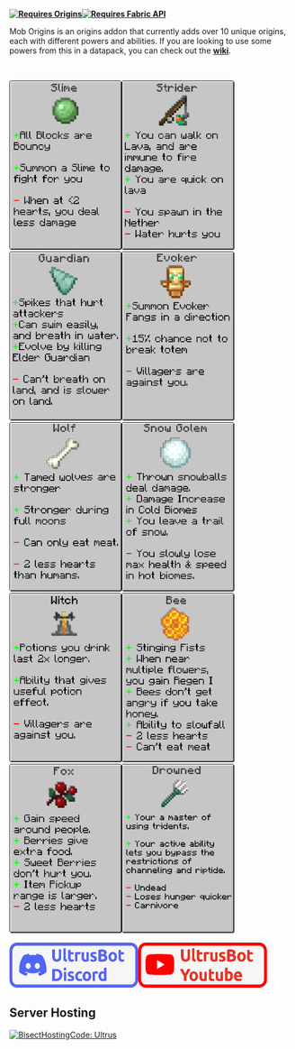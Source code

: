 <p><strong><a href="https://www.curseforge.com/minecraft/mc-mods/origins"><img src="https://media.discordapp.net/attachments/817078792463187988/831319512464490496/origins_badge.png" alt="Requires Origins" width="257" height="86" /></a><a href="https://www.curseforge.com/minecraft/mc-mods/fabric-api"><img src="https://i.imgur.com/HabVZJR.png" alt="Requires Fabric API" width="257" height="86" /></a></strong></p>
<p><strong></strong></p>
<p>Mob Origins is an origins addon that currently adds over 10 unique origins, each with different powers and abilities. If you are looking to use some powers from this in a datapack, you can check out the <a href="https://upl.readthedocs.io/en/latest/" title="Wiki"><strong>wiki</strong></a>.</p>
<p>&nbsp;</p>
<p><img src="https://github.com/UltrusBot/MobOrigins/blob/1.17/images/slime-origin.png?raw=true" alt="Slime Origin" width="200" height="300" /><img src="https://github.com/UltrusBot/MobOrigins/blob/1.17/images/strider-origin.png?raw=true" alt="Strider Origin" width="200" height="300" /><img src="https://github.com/UltrusBot/MobOrigins/blob/1.17/images/guardian-origin.png?raw=true" alt="Guardian Origin" width="200" height="300" /><img src="https://github.com/UltrusBot/MobOrigins/blob/1.17/images/evoker-origin.png?raw=true" alt="Evoker Origin" width="200" height="300" /><img src="https://github.com/UltrusBot/MobOrigins/blob/1.17/images/wolf-origin.png?raw=true" alt="Wolf Origin" width="200" height="300" /><img src="https://github.com/UltrusBot/MobOrigins/blob/1.17/images/snow_golem-origin.png?raw=true" alt="Snow Golem Origin" width="200" height="300" /><img src="https://github.com/UltrusBot/MobOrigins/blob/1.17/images/witch-origin.png?raw=true" alt="Witch Origin" width="200" height="300" /><img src="https://github.com/UltrusBot/MobOrigins/blob/1.17/images/bee-origin.png?raw=true" alt="Bee Origin" width="200" height="300" /><img src="https://github.com/UltrusBot/MobOrigins/blob/1.17/images/fox-origin.png?raw=true" alt="Fox Origin" width="200" height="300" /><img src="https://github.com/UltrusBot/MobOrigins/blob/1.17/images/drowned.png?raw=true" alt="Fox Origin" width="200" height="300" /></p>
<p><a href="https://discord.gg/zUFbbVVjbB"><img src="https://github.com/UltrusBot/MobOrigins/blob/1.17/images/discord.png?raw=true" alt="discord.gg/zUFbbVVjbB" width="229" height="80" /></a><a href="https://www.youtube.com/c/UltrusBot"><img src="https://github.com/UltrusBot/MobOrigins/blob/1.17/images/youtube.png?raw=true" alt="https://www.youtube.com/c/UltrusBot" width="229" height="80" /></a></p>
<p></p>
<h2>Server Hosting</h2>
<p><a href="https://bisecthosting.com/Ultrus"><img src="https://www.bisecthosting.com/partners/custom-banners/7449d2cd-79d2-497d-a042-90ca3033de5d.png" alt="BisectHostingCode: Ultrus" width="597" height="399" /></a></p>
<p></p>